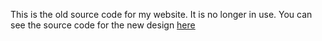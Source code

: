 This is the old source code for my website. It is no longer in use. You can see
the source code for the new design 
[here](https://github.com/ThaBullfrog/bullfrog_websites_2)

